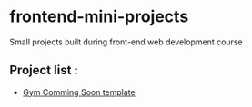 # frontend-mini-projects
Small projects built during front-end web development course
## Project list : 
- [Gym Comming Soon template](gymComminSoon)